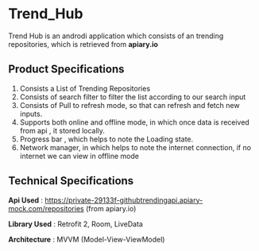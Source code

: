 # Trend_Hub
  Trend Hub is an androdi application which consists of an trending repositories, which is retrieved from **apiary.io**

## Product Specifications
  1. Consists a List of Trending Repositories
  2. Consists of search filter to filter the list according to our search input
  3. Consists of Pull to refresh mode, so that can refresh and fetch new inputs.
  4. Supports both online and offline mode, in which once data is received from api , it stored locally.
  5. Progress bar , which helps to note the Loading state.
  6. Network manager, in which helps to note the internet connection, if no internet we can view in offline mode

## Technical Specifications
 **Api Used** : https://private-29133f-githubtrendingapi.apiary-mock.com/repositories (from apiary.io)
 
 **Library Used** : Retrofit 2, Room, LiveData
 
 **Architecture** : MVVM (Model-View-ViewModel)
